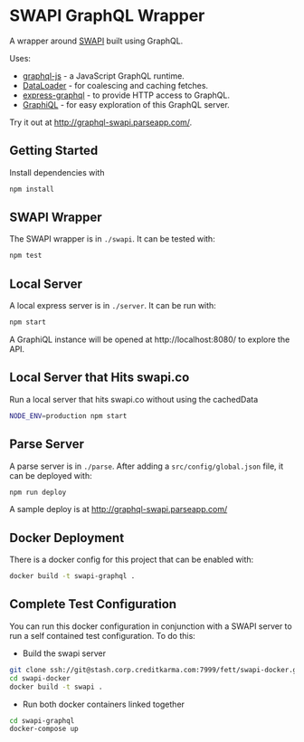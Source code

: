 SWAPI GraphQL Wrapper
=====================

A wrapper around [SWAPI](http://swapi.co) built using GraphQL.

Uses:

* [graphql-js](https://github.com/graphql/graphql-js) - a JavaScript GraphQL runtime.
* [DataLoader](https://github.com/facebook/dataloader) - for coalescing and caching fetches.
* [express-graphql](https://github.com/graphql/express-graphql) - to provide HTTP access to GraphQL.
* [GraphiQL](https://github.com/graphql/graphiql) - for easy exploration of this GraphQL server.

Try it out at http://graphql-swapi.parseapp.com/.

## Getting Started

Install dependencies with

```sh
npm install
```

## SWAPI Wrapper

The SWAPI wrapper is in `./swapi`. It can be tested with:

```sh
npm test
```

## Local Server

A local express server is in `./server`. It can be run with:

```sh
npm start
```

A GraphiQL instance will be opened at http://localhost:8080/ to
explore the API.

## Local Server that Hits swapi.co

Run a local server that hits swapi.co without using the cachedData
```sh
NODE_ENV=production npm start
```

## Parse Server

A parse server is in `./parse`. After adding a `src/config/global.json`
file, it can be deployed with:

```sh
npm run deploy
```

A sample deploy is at http://graphql-swapi.parseapp.com/

## Docker Deployment

There is a docker config for this project that can be enabled with:

```sh
docker build -t swapi-graphql .
```

## Complete Test Configuration

You can run this docker configuration in conjunction with a SWAPI server to run a self contained test configuration.  To do this:

* Build the swapi server

```sh
git clone ssh://git@stash.corp.creditkarma.com:7999/fett/swapi-docker.git
cd swapi-docker
docker build -t swapi .
```

* Run both docker containers linked together

```sh
cd swapi-graphql
docker-compose up
```
